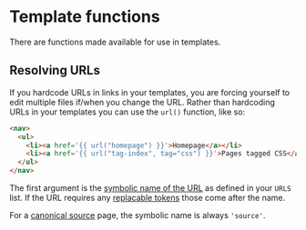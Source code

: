 # Template functions

There are functions made available for use in templates.


## Resolving URLs

If you hardcode URLs in links in your templates, you are forcing yourself to
edit multiple files if/when you change the URL. Rather than hardcoding URLs in
your templates you can use the `url()` function, like so:

```html
<nav>
  <ul>
    <li><a href='{{ url("homepage") }}'>Homepage</a></li>
    <li><a href='{{ url("tag-index", tag="css") }}'>Pages tagged CSS</a></li>
  </ul>
</nav>
```

The first argument is the [symbolic name of the URL](/adding-urls/) as defined
in your `URLS` list. If the URL requires any 
[replacable tokens](/adding-urls/#url-paths) those come after the name.

For a [canonical source](/adding-urls/#source-urls) page, the symbolic name
is always `'source'`.
